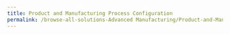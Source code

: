 ```yaml
---
title: Product and Manufacturing Process Configuration
permalink: /browse-all-solutions-Advanced Manufacturing/Product-and-Manufacturing-Process-Configuration
---
```


